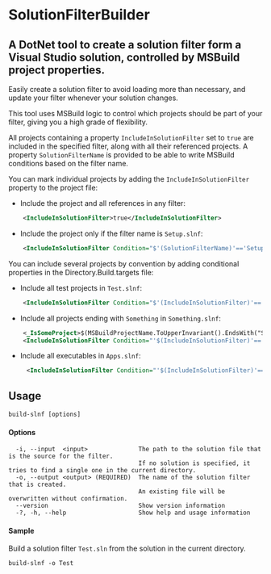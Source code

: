 # SolutionFilterBuilder

## A DotNet tool to create a solution filter form a Visual Studio solution, controlled by MSBuild project properties.

Easily create a solution filter to avoid loading more than necessary, and update your filter whenever your solution changes.

This tool uses MSBuild logic to control which projects should be part of your filter, giving you a high grade of flexibility.

All projects containing a property `IncludeInSolutionFilter` set to `true` are included in the specified filter, along with all their referenced projects.
A property `SolutionFilterName` is provided to be able to write MSBuild conditions based on the filter name.

You can mark individual projects by adding the `IncludeInSolutionFilter` property to the project file:
    
- Include the project and all references in any filter:
```xml
    <IncludeInSolutionFilter>true</IncludeInSolutionFilter>
```    

- Include the project only if the filter name is `Setup.slnf`:
```xml
    <IncludeInSolutionFilter Condition="$'(SolutionFilterName)'=='Setup'">true</IncludeInSolutionFilter>
```

You can include several projects by convention by adding conditional properties in the Directory.Build.targets file:
    
- Include all test projects in `Test.slnf`:
```xml
    <IncludeInSolutionFilter Condition="$'(IncludeInSolutionFilter)'=='' AND $(IsTestProject) AND '$(SolutionFilterName)'=='Test'">true</IncludeInSolutionFilter>
```
    
- Include all projects ending with `Something` in `Something.slnf`:
```xml
    <_IsSomeProject>$(MSBuildProjectName.ToUpperInvariant().EndsWith("SOMETHING"))</_IsSomeProject>
    <IncludeInSolutionFilter Condition="'$(IncludeInSolutionFilter)'=='' AND $(_IsSomeProject) AND '$(SolutionFilterName)'=='Something'">true</IncludeInSolutionFilter>
```
    
- Include all executables in `Apps.slnf`:
```xml
     <IncludeInSolutionFilter Condition="'$(IncludeInSolutionFilter)'=='' AND '$(OutputType)'=='Exe' AND '$(IsTestProject)'!='true' AND '$(SolutionFilterName)'=='Apps'">true</IncludeInSolutionFilter>
   ```


## Usage
```
build-slnf [options]
```
#### Options
```
  -i, --input  <input>              The path to the solution file that is the source for the filter.
                                    If no solution is specified, it tries to find a single one in the current directory.
  -o, --output <output> (REQUIRED)  The name of the solution filter that is created.
                                    An existing file will be overwritten without confirmation.
  --version                         Show version information
  -?, -h, --help                    Show help and usage information
```
#### Sample 
Build a solution filter `Test.sln` from the solution in the current directory.
```
build-slnf -o Test 
```





